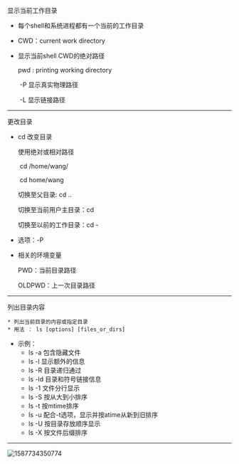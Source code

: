 显示当前工作目录

 * 每个shell和系统进程都有一个当前的工作目录

 * CWD：current work directory

 * 显示当前shell CWD的绝对路径

   pwd : printing working directory

   ​	-P 显示真实物理路径

   ​	-L 显示链接路径

---------

更改目录

 * cd 改变目录

   使用绝对或相对路径

   ​	cd /home/wang/

   ​	cd home/wang

   切换至父目录: cd ..

   切换至当前用户主目录：cd

   切换至以前的工作目录：cd -

* 选项：-P

* 相关的环境变量

  PWD：当前目录路径

  OLDPWD：上一次目录路径

----------

列出目录内容

	* 列出当前目录的内容或指定目录
	* 用法 ： ls [options] [files_or_dirs]
 * 示例：
   	* ls -a 包含隐藏文件
   	* ls -l 显示额外的信息
   	* ls -R 目录递归通过
   	* ls -ld 目录和符号链接信息
   	* ls -1 文件分行显示
   	* ls -S 按从大到小排序
   	* ls -t 按mtime排序
   	* ls -u 配合-t选项，显示并按atime从新到旧排序
   	* ls -U 按目录存放顺序显示
   	* ls -X 按文件后缀排序

-----------

![1587734350774](C:\Users\hl2333\AppData\Roaming\Typora\typora-user-images\1587734350774.png)